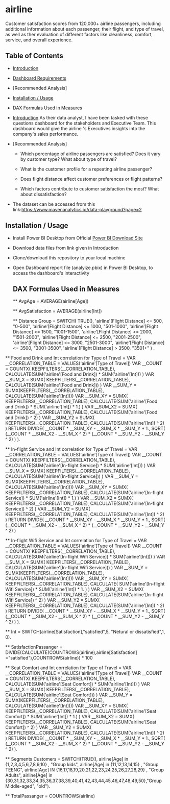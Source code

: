 # airline
Customer satisfaction scores from 120,000+ airline passengers, including additional information about each passenger, 
their flight, and type of travel, as well as ther evaluation of different factors like cleanliness, comfort, service,
and overall experience.

## Table of Contents
* [Introduction](#Introduction)
* [Dashboard Requirements](#Dashboard-Requirements)
* [Recommended Analysis]
* [Installation / Usage](#Installation--Usage)
* [DAX Formulas Used in Measures](#DAX-Formulas-Used-in-Measures)


* [Introduction](#Introduction)
  As their data analyst, I have been tasked with these questions dashboard for the stakeholders and Executive Team.
This dashboard would give the airline 's Executives insights into the company's sales performance.

* [Recommended Analysis]
  - Which percentage of airline passengers are satisfied? Does it vary by customer type? What about type of travel?

  - What is the customer profile for a repeating airline passenger?

  - Does flight distance affect customer preferences or flight patterns?

  - Which factors contribute to customer satisfaction the most? What about dissatisfaction?
 
*  The dataset can be accessed from this link:https://www.mavenanalytics.io/data-playground?page=2

 ## Installation / Usage
* Install Power BI Desktop from Official [Power BI Download Site](https://powerbi.microsoft.com/en-us/downloads/)
* Download data files from link given in Introduction
* Clone/download this repository to your local machine
* Open Dashboard report file (analyize.pbix) in Power BI Desktop, to access the dashboard's interactivity 

  ## DAX Formulas Used in Measures
  ** AvgAge = AVERAGE(airline[Age])

    
  ** AvgSatisfaction = AVERAGE(airline[Int])

    
  ** Distance Group = 
    SWITCH(
     TRUE(),
   'airline'[Flight Distance] <= 500, "0-500",
   'airline'[Flight Distance] <= 1000, "501-1000",
   'airline'[Flight Distance] <= 1500, "1001-1500",
   'airline'[Flight Distance] <= 2000, "1501-2000",
   'airline'[Flight Distance] <= 2500, "2001-2500",
   'airline'[Flight Distance] <= 3000, "2501-3000",
   'airline'[Flight Distance] <= 3500, "3001-3500",
   'airline'[Flight Distance] > 3500, "3501+"
) .


  
** Food and Drink and Int correlation for Type of Travel = 
VAR __CORRELATION_TABLE = VALUES('airline'[Type of Travel])
VAR __COUNT =
	COUNTX(
		KEEPFILTERS(__CORRELATION_TABLE),
		CALCULATE(SUM('airline'[Food and Drink]) * SUM('airline'[Int]))
	)
VAR __SUM_X =
	SUMX(
		KEEPFILTERS(__CORRELATION_TABLE),
		CALCULATE(SUM('airline'[Food and Drink]))
	)
VAR __SUM_Y = SUMX(KEEPFILTERS(__CORRELATION_TABLE), CALCULATE(SUM('airline'[Int])))
VAR __SUM_XY =
	SUMX(
		KEEPFILTERS(__CORRELATION_TABLE),
		CALCULATE(SUM('airline'[Food and Drink]) * SUM('airline'[Int]) * 1.)
	)
VAR __SUM_X2 =
	SUMX(
		KEEPFILTERS(__CORRELATION_TABLE),
		CALCULATE(SUM('airline'[Food and Drink]) ^ 2)
	)
VAR __SUM_Y2 =
	SUMX(
		KEEPFILTERS(__CORRELATION_TABLE),
		CALCULATE(SUM('airline'[Int]) ^ 2)
	)
RETURN
	DIVIDE(
		__COUNT * __SUM_XY - __SUM_X * __SUM_Y * 1.,
		SQRT(
			(__COUNT * __SUM_X2 - __SUM_X ^ 2)
				* (__COUNT * __SUM_Y2 - __SUM_Y ^ 2)
		)
	).
 
  
  
  ** In-flight Service and Int correlation for Type of Travel = 
VAR __CORRELATION_TABLE = VALUES('airline'[Type of Travel])
VAR __COUNT =
	COUNTX(
		KEEPFILTERS(__CORRELATION_TABLE),
		CALCULATE(SUM('airline'[In-flight Service]) * SUM('airline'[Int]))
	)
VAR __SUM_X =
	SUMX(
		KEEPFILTERS(__CORRELATION_TABLE),
		CALCULATE(SUM('airline'[In-flight Service]))
	)
VAR __SUM_Y = SUMX(KEEPFILTERS(__CORRELATION_TABLE), CALCULATE(SUM('airline'[Int])))
VAR __SUM_XY =
	SUMX(
		KEEPFILTERS(__CORRELATION_TABLE),
		CALCULATE(SUM('airline'[In-flight Service]) * SUM('airline'[Int]) * 1.)
	)
VAR __SUM_X2 =
	SUMX(
		KEEPFILTERS(__CORRELATION_TABLE),
		CALCULATE(SUM('airline'[In-flight Service]) ^ 2)
	)
VAR __SUM_Y2 =
	SUMX(
		KEEPFILTERS(__CORRELATION_TABLE),
		CALCULATE(SUM('airline'[Int]) ^ 2)
	)
RETURN
	DIVIDE(
		__COUNT * __SUM_XY - __SUM_X * __SUM_Y * 1.,
		SQRT(
			(__COUNT * __SUM_X2 - __SUM_X ^ 2)
				* (__COUNT * __SUM_Y2 - __SUM_Y ^ 2)
		)




** In-flight Wifi Service and Int correlation for Type of Travel = 
VAR __CORRELATION_TABLE = VALUES('airline'[Type of Travel])
VAR __COUNT =
	COUNTX(
		KEEPFILTERS(__CORRELATION_TABLE),
		CALCULATE(SUM('airline'[In-flight Wifi Service]) * SUM('airline'[Int]))
	)
VAR __SUM_X =
	SUMX(
		KEEPFILTERS(__CORRELATION_TABLE),
		CALCULATE(SUM('airline'[In-flight Wifi Service]))
	)
VAR __SUM_Y = SUMX(KEEPFILTERS(__CORRELATION_TABLE), CALCULATE(SUM('airline'[Int])))
VAR __SUM_XY =
	SUMX(
		KEEPFILTERS(__CORRELATION_TABLE),
		CALCULATE(
			SUM('airline'[In-flight Wifi Service])
				* SUM('airline'[Int]) * 1.
		)
	)
VAR __SUM_X2 =
	SUMX(
		KEEPFILTERS(__CORRELATION_TABLE),
		CALCULATE(SUM('airline'[In-flight Wifi Service]) ^ 2)
	)
VAR __SUM_Y2 =
	SUMX(
		KEEPFILTERS(__CORRELATION_TABLE),
		CALCULATE(SUM('airline'[Int]) ^ 2)
	)
RETURN
	DIVIDE(
		__COUNT * __SUM_XY - __SUM_X * __SUM_Y * 1.,
		SQRT(
			(__COUNT * __SUM_X2 - __SUM_X ^ 2)
				* (__COUNT * __SUM_Y2 - __SUM_Y ^ 2)
		)
	).
 
  
  
  
  ** Int = SWITCH(airline[Satisfaction],"satisfied",5,
    "Netural or dissatisfied",1,
    0).

  
  
  
  ** SatisfactionPassanger = DIVIDE(CALCULATE(COUNTROWS(airline),airline[Satisfaction] ="satisfied"),COUNTROWS(airline)) * 100
 
  
  
  ** Seat Comfort and Int correlation for Type of Travel = 
VAR __CORRELATION_TABLE = VALUES('airline'[Type of Travel])
VAR __COUNT =
	COUNTX(
		KEEPFILTERS(__CORRELATION_TABLE),
		CALCULATE(SUM('airline'[Seat Comfort]) * SUM('airline'[Int]))
	)
VAR __SUM_X =
	SUMX(
		KEEPFILTERS(__CORRELATION_TABLE),
		CALCULATE(SUM('airline'[Seat Comfort]))
	)
VAR __SUM_Y = SUMX(KEEPFILTERS(__CORRELATION_TABLE), CALCULATE(SUM('airline'[Int])))
VAR __SUM_XY =
	SUMX(
		KEEPFILTERS(__CORRELATION_TABLE),
		CALCULATE(SUM('airline'[Seat Comfort]) * SUM('airline'[Int]) * 1.)
	)
VAR __SUM_X2 =
	SUMX(
		KEEPFILTERS(__CORRELATION_TABLE),
		CALCULATE(SUM('airline'[Seat Comfort]) ^ 2)
	)
VAR __SUM_Y2 =
	SUMX(
		KEEPFILTERS(__CORRELATION_TABLE),
		CALCULATE(SUM('airline'[Int]) ^ 2)
	)
RETURN
	DIVIDE(
		__COUNT * __SUM_XY - __SUM_X * __SUM_Y * 1.,
		SQRT(
			(__COUNT * __SUM_X2 - __SUM_X ^ 2)
				* (__COUNT * __SUM_Y2 - __SUM_Y ^ 2)
   ).


** Segments Customers = SWITCH(TRUE(),
airline[Age]  in {1,2,3,4,5,6,7,8,9,10} , "Group kids",
airline[Age] in {11,12,13,14,15} , "Group TEENG",
airline[Age] IN {16,17,18,19,20,21,22,23,24,25,26,27,28,29} , "Group Adults",
airline[Age] in {30,31,32,33,34,35,36,37,38,39,40,41,42,43,44,45,46,47,48,49,50},"Group Middle-aged",
"old").


** TotalPassanger = COUNTROWS(airline)
